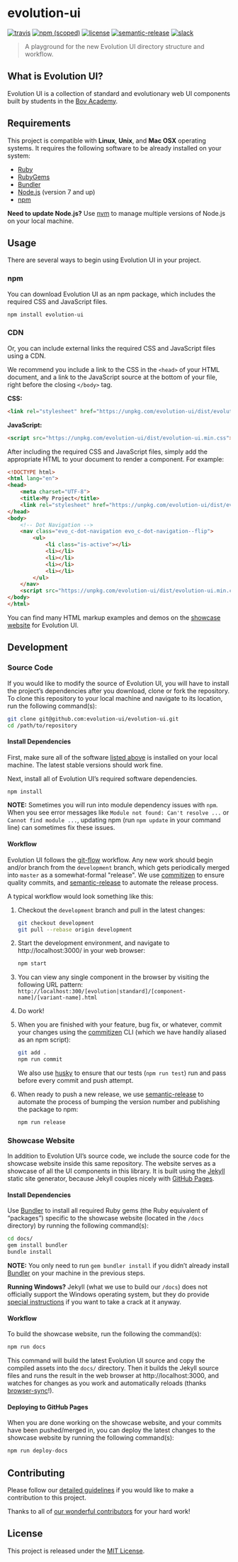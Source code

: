 # evolution-ui

[![travis](https://img.shields.io/travis/evolution-ui/evolution-ui.svg)](https://travis-ci.org/evolution-ui/evolution-ui) [![npm (scoped)](https://img.shields.io/npm/v/@cbracco/evolution-ui.svg)](https://npm.im/@cbracco/evolution-ui) [![license](https://img.shields.io/github/license/mashape/apistatus.svg)](./LICENSE.md) [![semantic-release](https://img.shields.io/badge/%20%20%F0%9F%93%A6%F0%9F%9A%80-semantic--release-e10079.svg)](https://github.com/semantic-release/semantic-release) [![slack](https://evolution-ui.herokuapp.com/badge.svg)](https://evolution-ui.herokuapp.com/)

> A playground for the new Evolution UI directory structure and workflow.

## What is Evolution UI?

Evolution UI is a collection of standard and evolutionary web UI components built by students in the [Bov Academy][bov-academy].

## Requirements

This project is compatible with **Linux**, **Unix**, and **Mac OSX** operating systems. It requires the following software to be already installed on your system:

- [Ruby][ruby]
- [RubyGems][rubygems]
- [Bundler][rubybundler]
- [Node.js][node] (version 7 and up)
- [npm][npm]

**Need to update Node.js?** Use [nvm][nvm] to manage multiple versions of Node.js on your local machine.

## Usage

There are several ways to begin using Evolution UI in your project.

### npm

You can download Evolution UI as an npm package, which includes the required CSS and JavaScript files.

```bash
npm install evolution-ui
```

### CDN

Or, you can include external links the required CSS and JavaScript files using a CDN.

We recommend you include a link to the CSS in the `<head>` of your HTML document, and a link to the JavaScript source at the bottom of your file, right before the closing `</body>` tag.

**CSS:**

```html
<link rel="stylesheet" href="https://unpkg.com/evolution-ui/dist/evolution-ui.min.css">
```

**JavaScript:**

```html
<script src="https://unpkg.com/evolution-ui/dist/evolution-ui.min.css"></script>
```

After including the required CSS and JavaScript files, simply add the appropriate HTML to your document to render a component. For example:

```html
<!DOCTYPE html>
<html lang="en">
<head>
    <meta charset="UTF-8">
    <title>My Project</title>
    <link rel="stylesheet" href="https://unpkg.com/evolution-ui/dist/evolution-ui.min.css">
</head>
<body>
    <!-- Dot Navigation -->
    <nav class="evo_c-dot-navigation evo_c-dot-navigation--flip">
        <ul>
            <li class="is-active"></li>
            <li></li>
            <li></li>
            <li></li>
            <li></li>
        </ul>
    </nav>
    <script src="https://unpkg.com/evolution-ui/dist/evolution-ui.min.css"></script>
</body>
</html>
```

You can find many HTML markup examples and demos on the [showcase website][showcase-website] for Evolution UI.

## Development

### Source Code

If you would like to modify the source of Evolution UI, you will have to install the project’s dependencies after you download, clone or fork the repository. To clone this repository to your local machine and navigate to its location, run the following command(s):

```bash
git clone git@github.com:evolution-ui/evolution-ui.git
cd /path/to/repository
```

#### Install Dependencies

First, make sure all of the software [listed above][requirements] is installed on your local machine. The latest stable versions should work fine.

Next, install all of Evolution UI’s required software dependencies.

```bash
npm install
```

**NOTE:** Sometimes you will run into module dependency issues with `npm`. When you see error messages like `Module not found: Can't resolve ...` or `Cannot find module ...`, updating npm (run `npm update` in your command line) can sometimes fix these issues.

#### Workflow

Evolution UI follows the [git-flow][git-flow] workflow. Any new work should begin and/or branch from the `development` branch, which gets periodically merged into `master` as a somewhat-formal "release". We use [commitizen][commitizen] to ensure quality commits, and [semantic-release][semantic-release] to automate the release process.

A typical workflow would look something like this:

1. Checkout the `development` branch and pull in the latest changes:

    ```bash
    git checkout development
    git pull --rebase origin development
    ```

2. Start the development environment, and navigate to http://localhost:3000/ in your web browser:

    ```bash
    npm start
    ```

3. You can view any single component in the browser by visiting the following URL pattern: `http://localhost:300/[evolution|standard]/[component-name]/[variant-name].html`

4. Do work!

5. When you are finished with your feature, bug fix, or whatever, commit your changes using the [commitizen][commitizen] CLI (which we have handily aliased as an npm script):

    ```bash
    git add .
    npm run commit
    ```

    We also use [husky][husky] to ensure that our tests (`npm run test`) run and pass before every commit and push attempt.

6. When ready to push a new release, we use [semantic-release][semantic-release] to automate the process of bumping the version number and publishing the package to npm:

    ```bash
    npm run release
    ```

### Showcase Website

In addition to Evolution UI’s source code, we include the source code for the showcase website inside this same repository. The website serves as a showcase of all the UI components in this library. It is built using the [Jekyll][jekyll] static site generator, because Jekyll couples nicely with [GitHub Pages][gh-pages].

#### Install Dependencies

Use [Bundler][rubybundler] to install all required Ruby gems (the Ruby equivalent of “packages”) specific to the showcase website (located in the `/docs` directory) by running the following command(s):

```bash
cd docs/
gem install bundler
bundle install
```

**NOTE:** You only need to run `gem bundler install` if you didn’t already install [Bundler][rubybundler] on your machine in the previous steps.

**Running Windows?** Jekyll (what we use to build our `/docs`) does not officially support the Windows operating system, but they do provide [special instructions][jekyll-windows] if you want to take a crack at it anyway.

#### Workflow

To build the showcase website, run the following the command(s):

```bash
npm run docs
```

This command will build the latest Evolution UI source and copy the compiled assets into the `docs/` directory. Then it builds the Jekyll source files and runs the result in the web browser at http://localhost:3000, and watches for changes as you work and automatically reloads (thanks [browser-sync][browser-sync]!).

#### Deploying to GitHub Pages

When you are done working on the showcase website, and your commits have been pushed/merged in, you can deploy the latest changes to the showcase website by running the following command(s):

```bash
npm run deploy-docs
```

## Contributing

Please follow our [detailed guidelines][contributions] if you would like to make a contribution to this project.

Thanks to all of [our wonderful contributors][credits] for your hard work!

## License
This project is released under the [MIT License][license].

[bov-academy]: https://bovacademy.com
[browser-sync]: https://browsersync.io/
[commitizen]: https://github.com/commitizen/cz-cli
[contributions]: .github/CONTRIBUTING.md
[credits]: https://github.com/evolution-ui/evolution-ui/graphs/contributors
[husky]: https://github.com/typicode/husky
[gh-pages]: https://pages.github.com/
[git-flow]: https://www.atlassian.com/git/tutorials/comparing-workflows#gitflow-workflow
[jekyll]: https://jekyllrb.com
[jekyll-windows]: http://jekyllrb.com/docs/windows/#installation
[license]: LICENSE.md
[node]: https://nodejs.org/en/
[node-install]: https://docs.npmjs.com/getting-started/installing-node
[npm]: https://www.npmjs.com
[nvm]: https://github.com/creationix/nvm
[requirements]: #requirements
[ruby]: https://www.ruby-lang.org/en/
[rubybundler]: http://bundler.io
[rubygems]: https://rubygems.org
[semantic-release]: https://github.com/semantic-release/semantic-release
[showcase-website]: https://evolution-ui.github.io/evolution-ui/
